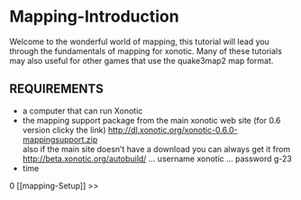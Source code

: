 Mapping-Introduction
====================

Welcome to the wonderful world of mapping, this tutorial will lead you through the fundamentals of mapping for xonotic. Many of these tutorials may also useful for other games that use the quake3map2 map format.

REQUIREMENTS
------------

-   a computer that can run Xonotic
-   the mapping support package from the main xonotic web site (for 0.6 version clicky the link) http://dl.xonotic.org/xonotic-0.6.0-mappingsupport.zip  
    also if the main site doesn’t have a download you can always get it from http://beta.xonotic.org/autobuild/ … username xonotic … password g-23
-   time

0 [[mapping-Setup]] \>\>

